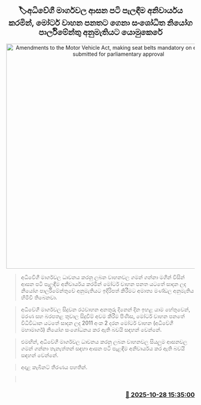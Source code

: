 <p align='center'><b><h2 align='center' title='Amendments to the Motor Vehicle Act, making seat belts mandatory on expressways, submitted for parliamentary approval'>🏷අධිවේගී මාර්ගවල ආසන පටි පැලඳීම අනිවාර්යය කරමින්, මෝටර් වාහන පනතට ගෙනා සංශෝධිත නියෝග පාර්ලිමේන්තු අනුමැතියට යොමුකෙරේ</h2></b></p>
<p align='center'><img src='https://helakuru.sgp1.cdn.digitaloceanspaces.com/esana/images/lib/seat-belt-vehicle-back.jpg' width='600' alt='Amendments to the Motor Vehicle Act, making seat belts mandatory on expressways, submitted for parliamentary approval'></p>

> අධිවෙිගී මාර්ගවල ධාවනය කරනු ලබන වාහනවල ගමන් ගන්නා මගීන් විසින් ආසන පටි පැලඳීම අනිවාර්යය කරමින් මෝටර් වාහන පනත යටතේ සාදන ලද නියෝග පාර්ලිමේන්තුවේ අනුමැතියට ඉදිරිපත් කිරීමට අමාත්‍ය මණ්ඩල අනුමැතිය හිමිවී තිබෙනවා.

> අධිවේගී මාර්ගවල සිදුවන රථවාහන අනතුරු දිනෙන් දින ඉහළ යාම හේතුවෙන්, මරණ සහ බරපතළ තුවාල සිදුවීම් අවම කිරීම පිණිස, මෝටර් වාහන පනතේ විධිවිධාන යටතේ සාදන ලද 2011 අංක 2 දරන මෝටර් වාහන (අධිවේගී මහාමාර්ග) නියෝග සංශෝධනය කර ඇති බවයි සඳහන් වෙන්නේ.

> එමඟින්, අධිවේගී මාර්ගවල ධාවනය කරනු ලබන වාහනවල සියලුම ආසනවල ගමන් ගන්නා තැනැත්තන් සඳහා ආසන පටි පැළඳීම අනිවාර්යය කර ඇති බවයි සඳහන් වෙන්නේ.

> අදාළ කැබිනට් තීරණය පහතින්.

>  



<h3 align='right'><a href='https://www.helakuru.lk/esana/p/114870/'>📅 2025-10-28 15:35:00</a></h3>
